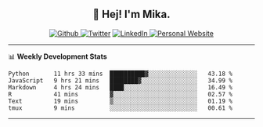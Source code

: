 <h2 align="center">👋 Hej! I'm Mika.</h2>
<p align="center">
  <a 
    href="https://github.com/jonas-mika" 
    target="_blank">
    <img 
      alt="Github" 
      src="https://img.shields.io/badge/GitHub-%2312100E.svg?&style=for-the-badge&logo=Github&logoColor=white"
    />
  </a> 
  <a href="https://www.instagram.com/mikasenghaas/" target="_blank"><img alt="Twitter" src="https://img.shields.io/badge/instagram-%231DA1F2.svg?&style=for-the-badge&logo=instagram&logoColor=white&color=red" /></a> 
  <a 
    href="https://www.linkedin.com/in/jonas-mika-senghaas/" 
    target="_blank">
    <img 
      alt="LinkedIn" 
      src="https://img.shields.io/badge/linkedin-%230077B5.svg?&style=for-the-badge&logo=linkedin&logoColor=white" 
    />
  </a> 
  <a 
    href="http://jonas-mika.de/" 
    target="_blank">
    <img 
      alt="Personal Website" 
      src="https://img.shields.io/endpoint?url=https%3A%2F%2Fjonas-mika.herokuapp.com%2Fbadge&color=grey&labelColor=grey" 
    />
  </a> 
</p>

-------

📊 **Weekly Development Stats**
<!--START_SECTION:waka-->

```text
Python       11 hrs 33 mins  ██████████▓░░░░░░░░░░░░░░   43.18 %
JavaScript   9 hrs 21 mins   ████████▓░░░░░░░░░░░░░░░░   34.99 %
Markdown     4 hrs 24 mins   ████░░░░░░░░░░░░░░░░░░░░░   16.49 %
R            41 mins         ▓░░░░░░░░░░░░░░░░░░░░░░░░   02.57 %
Text         19 mins         ▒░░░░░░░░░░░░░░░░░░░░░░░░   01.19 %
tmux         9 mins          ░░░░░░░░░░░░░░░░░░░░░░░░░   00.61 %
```

<!--END_SECTION:waka-->

-------

